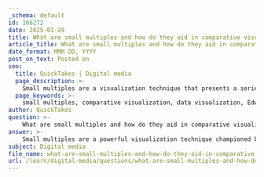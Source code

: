 ```yaml
---
_schema: default
id: 166272
date: 2025-01-29
title: What are small multiples and how do they aid in comparative visualization?
article_title: What are small multiples and how do they aid in comparative visualization?
date_format: MMM DD, YYYY
post_on_text: Posted on
seo:
  title: QuickTakes | Digital media
  page_description: >-
    Small multiples are a visualization technique that presents a series of similar graphs or charts for easy comparison of datasets, enhancing clarity, cognitive efficiency, and effective storytelling in data visualizations.
  page_keywords: >-
    small multiples, comparative visualization, data visualization, Edward Tufte, pattern recognition, cognitive efficiency, clarity, focus, consistent context, effective storytelling, visual comparison, data interpretation
author: QuickTakes
question: >-
    What are small multiples and how do they aid in comparative visualization?
answer: >-
    Small multiples are a powerful visualization technique championed by Edward Tufte, consisting of a series of small, similar graphs or charts that are arranged in a grid or sequence. This approach allows for easy comparison of different datasets or variables by presenting them side by side. \n\n### How Small Multiples Aid in Comparative Visualization\n\n1. **Facilitating Comparison**: By displaying multiple graphs that share the same scale and axes, small multiples enable viewers to quickly identify differences and similarities across datasets. For example, in the context of higher education spending, small multiples can show how different states allocate funds, allowing for immediate visual comparisons.\n\n2. **Cognitive Efficiency**: Humans are naturally adept at recognizing patterns and visual differences. Small multiples leverage this cognitive ability, making it easier for viewers to spot trends, outliers, and variations without the need for extensive textual explanations. This aligns with our innate visual processing skills, which have evolved to help us survive by recognizing patterns in our environment.\n\n3. **Clarity and Focus**: Each small multiple can focus on a specific aspect of the data, reducing the clutter that often accompanies more complex visualizations. This clarity helps to minimize distractions and allows the audience to concentrate on the key messages being conveyed.\n\n4. **Consistent Context**: Since all small multiples share the same visual context (such as color schemes, scales, and labels), they provide a consistent framework for comparison. This uniformity helps to prevent misinterpretation and ensures that viewers can accurately assess the data being presented.\n\n5. **Effective Storytelling**: Small multiples can be used to tell a story over time or across categories. By arranging the graphs in a logical sequence, they can illustrate changes, trends, or comparisons in a narrative format that is easy for the audience to follow.\n\nIn summary, small multiples are an effective tool for comparative visualization, enhancing the viewer's ability to analyze and interpret data by presenting it in a clear, organized, and visually engaging manner. This technique not only aids in understanding complex datasets but also aligns with Tufte's principles of maximizing data-ink ratio and minimizing chart junk, ultimately leading to more effective data communication.
subject: Digital media
file_name: what-are-small-multiples-and-how-do-they-aid-in-comparative-visualization.md
url: /learn/digital-media/questions/what-are-small-multiples-and-how-do-they-aid-in-comparative-visualization
---
```


&nbsp;